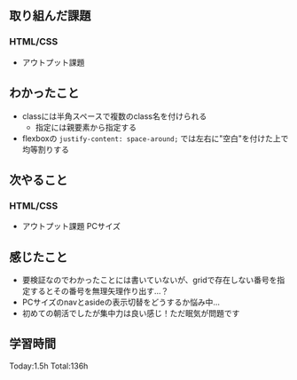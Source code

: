 ## 取り組んだ課題
### HTML/CSS
- アウトプット課題
## わかったこと
- classには半角スペースで複数のclass名を付けられる
	- 指定には親要素から指定する
- flexboxの `justify-content: space-around;` では左右に"空白"を付けた上で均等割りする
## 次やること
### HTML/CSS
- アウトプット課題 PCサイズ
## 感じたこと
- 要検証なのでわかったことには書いていないが、gridで存在しない番号を指定するとその番号を無理矢理作り出す...？
- PCサイズのnavとasideの表示切替をどうするか悩み中...
- 初めての朝活でしたが集中力は良い感じ！ただ眠気が問題です
## 学習時間
Today:1.5h Total:136h
